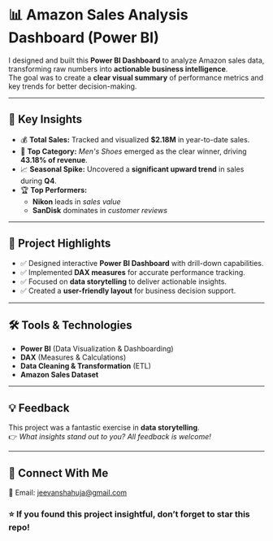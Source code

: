 # 📊 Amazon Sales Analysis Dashboard (Power BI)

I designed and built this **Power BI Dashboard** to analyze Amazon sales data, transforming raw numbers into **actionable business intelligence**.  
The goal was to create a **clear visual summary** of performance metrics and key trends for better decision-making.

---

## 🚀 Key Insights  

- 💰 **Total Sales:** Tracked and visualized **$2.18M** in year-to-date sales.  
- 👞 **Top Category:** *Men's Shoes* emerged as the clear winner, driving **43.18% of revenue**.  
- 📈 **Seasonal Spike:** Uncovered a **significant upward trend** in sales during **Q4**.  
- 🏆 **Top Performers:**  
  - **Nikon** leads in *sales value*  
  - **SanDisk** dominates in *customer reviews*  

---

## 📌 Project Highlights  

- ✅ Designed interactive **Power BI Dashboard** with drill-down capabilities.  
- ✅ Implemented **DAX measures** for accurate performance tracking.  
- ✅ Focused on **data storytelling** to deliver actionable insights.  
- ✅ Created a **user-friendly layout** for business decision support.  

---

## 🛠 Tools & Technologies  

- **Power BI** (Data Visualization & Dashboarding)  
- **DAX** (Measures & Calculations)  
- **Data Cleaning & Transformation** (ETL)  
- **Amazon Sales Dataset**  

---

## 💡 Feedback  

This project was a fantastic exercise in **data storytelling**.  
👉 *What insights stand out to you? All feedback is welcome!*  

---

## 🔗 Connect With Me  

📧 Email: [jeevanshahuja@gmail.com](mailto:jeevanshahuja@gmail.com)  
  

### ⭐ If you found this project insightful, don’t forget to **star this repo**!
